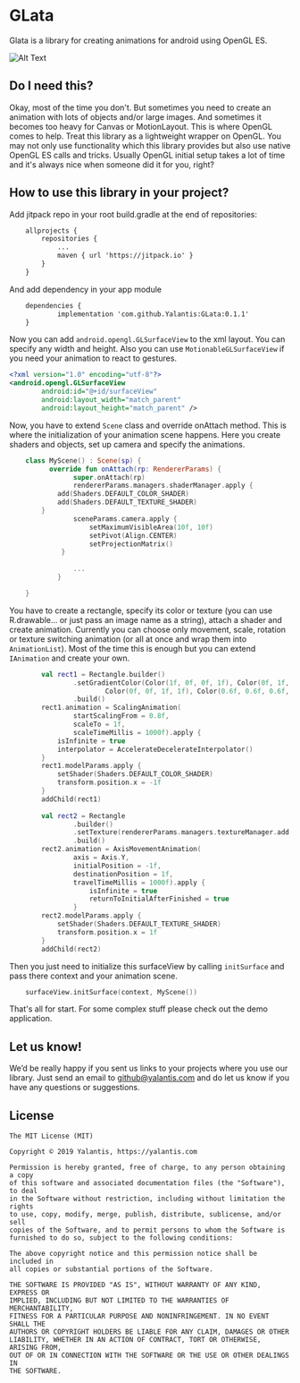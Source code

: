 # GLata
Glata is a library for creating animations for android using OpenGL ES.

![Alt Text](https://github.com/Yalantis/GLata/blob/master/anim.gif)

## Do I need this?
Okay, most of the time you don't. But sometimes you need to create an animation with lots of objects and/or large images. And sometimes it becomes too heavy for Canvas or MotionLayout. This is where OpenGL comes to help. Treat this library as a lightweight wrapper on OpenGL. You may not only use functionality which this library provides but also use native OpenGL ES calls and tricks. Usually OpenGL initial setup takes a lot of time and it's always nice when someone did it for you, right?

## How to use this library in your project?
Add jitpack repo in your root build.gradle at the end of repositories:
```xml
	allprojects {
		repositories {
			...
			maven { url 'https://jitpack.io' }
		}
	}
```
And add dependency in your app module
```xml
	dependencies {
	        implementation 'com.github.Yalantis:GLata:0.1.1'
	}
```

Now you can add `android.opengl.GLSurfaceView` to the xml layout. You can specify any width and height. Also you can use `MotionableGLSurfaceView` if you need your animation to react to gestures.

```xml
<?xml version="1.0" encoding="utf-8"?>
<android.opengl.GLSurfaceView
        android:id="@+id/surfaceView"
        android:layout_width="match_parent"
        android:layout_height="match_parent" />
```

Now, you have to extend `Scene` class and override onAttach method.
This is where the initialization of your animation scene happens. Here you create shaders and
objects, set up camera and specify the animations.
```kotlin
    class MyScene() : Scene(sp) {
          override fun onAttach(rp: RendererParams) {
                super.onAttach(rp)
                rendererParams.managers.shaderManager.apply {
			add(Shaders.DEFAULT_COLOR_SHADER)
			add(Shaders.DEFAULT_TEXTURE_SHADER)
		}
                sceneParams.camera.apply {
            		setMaximumVisibleArea(10f, 10f)
            		setPivot(Align.CENTER)
            		setProjectionMatrix()
       		 }
        
                ...
            }

    }
```

You have to create a rectangle, specify its color or texture (you can use R.drawable... or just pass an image name as a string), attach a shader and create animation.
Currently you can choose only movement, scale, rotation or texture switching animation (or all at once and
wrap them into `AnimationList`). Most of the time this is enough but you can extend `IAnimation` and create your own.
```kotlin
        val rect1 = Rectangle.builder()
                .setGradientColor(Color(1f, 0f, 0f, 1f), Color(0f, 1f, 0f, 1f),
                        Color(0f, 0f, 1f, 1f), Color(0.6f, 0.6f, 0.6f, 1f))
                .build()
        rect1.animation = ScalingAnimation(
                startScalingFrom = 0.8f, 
                scaleTo = 1f, 
                scaleTimeMillis = 1000f).apply {
            isInfinite = true
            interpolator = AccelerateDecelerateInterpolator()
        }
        rect1.modelParams.apply {
            setShader(Shaders.DEFAULT_COLOR_SHADER)
            transform.position.x = -1f
        }
        addChild(rect1)
            
        val rect2 = Rectangle
                .builder()
                .setTexture(rendererParams.managers.textureManager.add(Texture(rendererParams, "ava_2")))
                .build()
        rect2.animation = AxisMovementAnimation(
                axis = Axis.Y,
                initialPosition = -1f,
                destinationPosition = 1f,
                travelTimeMillis = 1000f).apply {
                    isInfinite = true
                    returnToInitialAfterFinished = true
                }
        rect2.modelParams.apply {
            setShader(Shaders.DEFAULT_TEXTURE_SHADER)
            transform.position.x = 1f
        }
        addChild(rect2)
```

Then you just need to initialize this surfaceView by calling `initSurface` and pass there context and your animation scene.
```kotlin
    surfaceView.initSurface(context, MyScene())
``` 

That's all for start. For some complex stuff please check out the demo application.


## Let us know!

We’d be really happy if you sent us links to your projects where you use our library. 
Just send an email to github@yalantis.com and do let us know if you have any questions or suggestions.

## License

	The MIT License (MIT)

	Copyright © 2019 Yalantis, https://yalantis.com

	Permission is hereby granted, free of charge, to any person obtaining a copy
	of this software and associated documentation files (the "Software"), to deal
	in the Software without restriction, including without limitation the rights
	to use, copy, modify, merge, publish, distribute, sublicense, and/or sell
	copies of the Software, and to permit persons to whom the Software is
	furnished to do so, subject to the following conditions:

	The above copyright notice and this permission notice shall be included in
	all copies or substantial portions of the Software.

	THE SOFTWARE IS PROVIDED "AS IS", WITHOUT WARRANTY OF ANY KIND, EXPRESS OR
	IMPLIED, INCLUDING BUT NOT LIMITED TO THE WARRANTIES OF MERCHANTABILITY,
	FITNESS FOR A PARTICULAR PURPOSE AND NONINFRINGEMENT. IN NO EVENT SHALL THE
	AUTHORS OR COPYRIGHT HOLDERS BE LIABLE FOR ANY CLAIM, DAMAGES OR OTHER
	LIABILITY, WHETHER IN AN ACTION OF CONTRACT, TORT OR OTHERWISE, ARISING FROM,
	OUT OF OR IN CONNECTION WITH THE SOFTWARE OR THE USE OR OTHER DEALINGS IN
	THE SOFTWARE.
